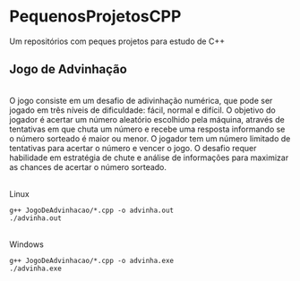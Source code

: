 # PequenosProjetosCPP
Um repositórios com peques projetos para estudo de C++

## Jogo de Advinhação
<br>O jogo consiste em um desafio de adivinhação numérica, que pode ser jogado em três níveis de dificuldade: fácil, normal e difícil. O objetivo do jogador é acertar um número aleatório escolhido pela máquina, através de tentativas em que chuta um número e recebe uma resposta informando se o número sorteado é maior ou menor. O jogador tem um número limitado de tentativas para acertar o número e vencer o jogo. O desafio requer habilidade em estratégia de chute e análise de informações para maximizar as chances de acertar o número sorteado.

<br>Linux
```Linux
g++ JogoDeAdvinhacao/*.cpp -o advinha.out
./advinha.out
```

<br>Windows
```
g++ JogoDeAdvinhacao/*.cpp -o advinha.exe
./advinha.exe
```

